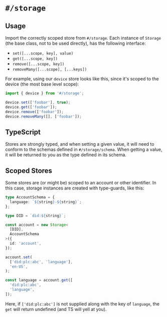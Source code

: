 # `#/storage`

## Usage

Import the correctly scoped store from `#/storage`. Each instance of `Storage`
(the base class, not to be used directly), has the following interface:

- `set([...scope, key], value)`
- `get([...scope, key])`
- `remove([...scope, key])`
- `removeMany([...scope], [...keys])`

For example, using our `device` store looks like this, since it's scoped to the
device (the most base level scope):

```typescript
import { device } from '#/storage';

device.set(['foobar'], true);
device.get(['foobar']);
device.remove(['foobar']);
device.removeMany([], ['foobar']);
```

## TypeScript

Stores are strongly typed, and when setting a given value, it will need to
conform to the schemas defined in `#/storage/schema`. When getting a value, it
will be returned to you as the type defined in its schema.

## Scoped Stores

Some stores are (or might be) scoped to an account or other identifier. In this
case, storage instances are created with type-guards, like this:

```typescript
type AccountSchema = {
  language: `${string}-${string}`;
};

type DID = `did:${string}`;

const account = new Storage<
  [DID],
  AccountSchema
>({
  id: 'account',
});

account.set(
  ['did:plc:abc', 'language'],
  'en-US',
);

const language = account.get([
  'did:plc:abc',
  'language',
]);
```

Here, if `['did:plc:abc']` is not supplied along with the key of
`language`, the `get` will return undefined (and TS will yell at you).
